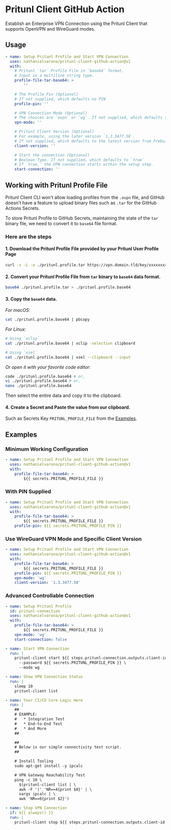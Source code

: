 # Pritunl Client GitHub Action

Establish an Enterprise VPN Connection using the Pritunl Client that supports OpenVPN and WireGuard modes.

## Usage

```yaml
- name: Setup Pritunl Profile and Start VPN Connection
  uses: nathanielvarona/pritunl-client-github-action@v1
  with:
    # Pritunl `tar` Profile File in `base64` format.
    # Input in a multiline string type.
    profile-file-tar-base64: >
        ''

    # The Profile Pin (Optional)
    # If not supplied, which defaults no PIN
    profile-pin: ''

    # VPN Connection Mode (Optional)
    # The choices are `ovpn` or `wg`. If not supplied, which defaults to `ovpn`.
    vpn-mode: ''

    # Pritunl Client Version (Optional)
    # For example, using the later version `1.3.3477.58`.
    # If not supplied, which defaults to the latest version from Prebuilt Apt Repository.
    client-version: ''

    # Start the connection (Optional)
    # Boolean Type. If not supplied, which defaults to `true`
    # If `true,` the VPN connection starts within the setup step.
    start-connection: ''
```

## Working with Pritunl Profile File

Pritunl Client CLI won't allow loading profiles from the `.ovpn` file, and GitHub doesn't have a feature to upload binary files such as `.tar` for the GitHub Actions Secrets.

To store Pritunl Profile to GitHub Secrets, maintaining the state of the `tar` binary file, we need to convert it to `base64` file format.

### Here are the steps

#### 1. Download the Pritunl Profile File provided by your Pritunl User Profile Page

```bash
curl -s -L -o ./pritunl.profile.tar https://vpn.domain.tld/key/xxxxxxxxxxxxxxxxxxxxxxxxxxxxxxx.tar
```

#### 2. Convert your Pritunl Profile File from `tar` binary to `base64` data format.

```bash
base64 ./pritunl.profile.tar > ./pritunl.profile.base64
```

#### 3. Copy the `base64` data.

_For macOS:_
```bash
cat ./pritunl.profile.base64 | pbcopy
```

_For Linux:_
```bash
# Using `xclip`
cat ./pritunl.profile.base64 | xclip -selection clipboard

# Using `xsel`
cat ./pritunl.profile.base64 | xsel --clipboard --input
```

_Or open it with your favorite code editor:_

```bash
code ./pritunl.profile.base64 # or,
vi ./pritunl.profile.base64 # or,
nano ./pritunl.profile.base64
```

Then select the entire data and copy it to the clipboard.

#### 4. Create a Secret and Paste the value from our clipboard.
Such as Secrets Key `PRITUNL_PROFILE_FILE` from the [Examples](#examples).

## Examples

### Minimum Working Configuration

```yml
- name: Setup Pritunl Profile and Start VPN Connection
  uses: nathanielvarona/pritunl-client-github-action@v1
  with:
    profile-file-tar-base64: >
        ${{ secrets.PRITUNL_PROFILE_FILE }}
```

### With PIN Supplied

```yml
- name: Setup Pritunl Profile and Start VPN Connection
  uses: nathanielvarona/pritunl-client-github-action@v1
  with:
    profile-file-tar-base64: >
        ${{ secrets.PRITUNL_PROFILE_FILE }}
    profile-pin: ${{ secrets.PRITUNL_PROFILE_PIN }}
```


### Use WireGuard VPN Mode and Specific Client Version

```yml
- name: Setup Pritunl Profile and Start VPN Connection
  uses: nathanielvarona/pritunl-client-github-action@v1
  with:
    profile-file-tar-base64: >
        ${{ secrets.PRITUNL_PROFILE_FILE }}
    profile-pin: ${{ secrets.PRITUNL_PROFILE_PIN }}
    vpn-mode: 'wg'
    client-version: '1.3.3477.58'
```


### Advanced Controllable Connection

```yml
- name: Setup Pritunl Profile
  id: pritunl-connection
  uses: nathanielvarona/pritunl-client-github-action@v1
  with:
    profile-file-tar-base64: >
        ${{ secrets.PRITUNL_PROFILE_FILE }}
    vpn-mode: 'wg'
    start-connection: false

- name: Start VPN Connection
  run: |
    pritunl-client start ${{ steps.pritunl-connection.outputs.client-id }} \
      --password ${{ secrets.PRITUNL_PROFILE_PIN }} \
      --mode wg

- name: Show VPN Connection Status
  run: |
    sleep 10
    pritunl-client list

- name: Your CI/CD Core Logic Here
  run: |
    ##
    # EXAMPLE: 
    #   * Integration Test
    #   * End-to-End Test
    #   * And More
    ##

    ##
    # Below is our simple connectivity test script.
    ##

    # Install Tooling
    sudo apt-get install -y ipcalc

    # VPN Gateway Reachability Test
    ping -c 10 \
      $(pritunl-client list | \
      awk -F '|' 'NR==4{print $8}' | \
      xargs ipcalc | \
      awk 'NR==6{print $2}')

- name: Stop VPN Connection
  if: ${{ always() }}
  run: |
    pritunl-client stop ${{ steps.pritunl-connection.outputs.client-id }}
```
